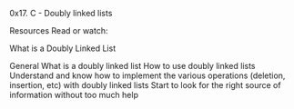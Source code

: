 0x17. C - Doubly linked lists

Resources
Read or watch:

What is a Doubly Linked List

General
What is a doubly linked list
How to use doubly linked lists
Understand and know how to implement the various operations (deletion, insertion, etc) with doubly linked lists
Start to look for the right source of information without too much help
